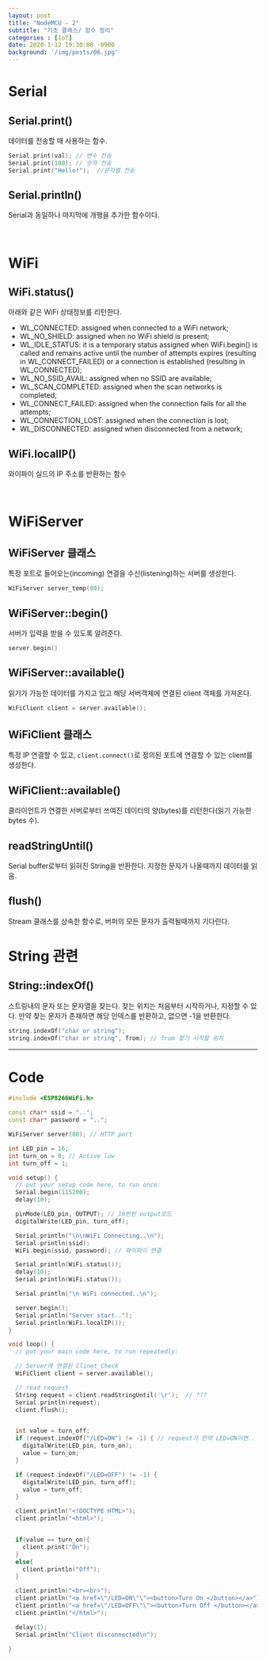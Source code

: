 ```yaml
---
layout: post
title: "NodeMCU - 2"
subtitle: "기초 클래스/ 함수 정리"
categories : [IoT]
date: 2020-1-12 19:30:00 -0900
background: '/img/posts/06.jpg'
---
```


# Serial 
## Serial.print()
 데이터를 전송할 때 사용하는 함수.
```C++
Serial.print(val); // 변수 전송
Serial.print(100); // 숫자 전송
Serial.print("Hello!");  //문자열 전송
```

## Serial.println()
 Serial과 동일하나 마지막에 개행을 추가한 함수이다.

<br>

# WiFi
## WiFi.status()

아래와 같은 WiFi 상태정보를 리턴한다.
- WL_CONNECTED: assigned when connected to a WiFi network;
- WL_NO_SHIELD: assigned when no WiFi shield is present;
- WL_IDLE_STATUS: it is a temporary status assigned when WiFi.begin() is called and remains active until the number of attempts expires (resulting in WL_CONNECT_FAILED) or a connection is established (resulting in WL_CONNECTED);
- WL_NO_SSID_AVAIL: assigned when no SSID are available;
- WL_SCAN_COMPLETED: assigned when the scan networks is completed;
- WL_CONNECT_FAILED: assigned when the connection fails for all the attempts;
- WL_CONNECTION_LOST: assigned when the connection is lost;
- WL_DISCONNECTED: assigned when disconnected from a network;

## WiFi.localIP()
 와이파이 실드의 IP 주소를 반환하는 함수

<br>

# WiFiServer
## WiFiServer 클래스
 특정 포트로 들어오는(incoming) 연결을 수신(listening)하는 서버를 생성한다.  
```C++
WiFiServer server_temp(80);
``` 

## WiFiServer::begin()
 서버가 입력을 받을 수 있도록 알려준다.
```C++
server.begin()
```

## WiFiServer::available()
 읽기가 가능한 데이터를 가지고 있고 해당 서버객체에 연결된 client 객체를 가져온다.
 ```C++
 WiFiClient client = server.available();
 ```


## WiFiClient 클래스
 특정 IP 연결할 수 있고, `client.connect()`로 정의된 포트에 연결할 수 있는 client를 생성한다.

## WiFiClient::available()
 클라이언트가 연결한 서버로부터 쓰여진 데이터의 양(bytes)를 리턴한다(읽기 가능한 bytes 수).

## readStringUntil()
  Serial buffer로부터 읽혀진 String을 반환한다. 지정한 문자가 나올때까지 데이터를 읽음.

## flush()
 Stream 클래스를 상속한 함수로, 버퍼의 모든 문자가 출력될때까지 기다린다.




# String 관련
 ## String::indexOf()
 스트링내의 문자 또는 문자열을 찾는다. 찾는 위치는 처음부터 시작하거나, 지정할 수 있다. 만약 찾는 문자가 존재하면 해당 인덱스를 반환하고, 없으면 -1을 반환한다.

```C++
string.indexOf("char or string"); 
string.indexOf("char or string", from); // from 찾기 시작할 위치
```



-----
# Code
```C++
#include <ESP8266WiFi.h>

const char* ssid = "..";
const char* password = "..";

WiFiServer server(80); // HTTP port

int LED_pin = 16;
int turn_on = 0; // Active low
int turn_off = 1;

void setup() {
  // put your setup code here, to run once:
  Serial.begin(115200);
  delay(10);

  pinMode(LED_pin, OUTPUT); // 16번핀 output모드 
  digitalWrite(LED_pin, turn_off);

  Serial.println("\n\nWiFi Connecting..\n");
  Serial.println(ssid);
  WiFi.begin(ssid, password); // 와이파이 연결 

  Serial.println(WiFi.status());
  delay(10);
  Serial.println(WiFi.status());

  Serial.println("\n WiFi connected..\n");

  server.begin();
  Serial.println("Server start..");
  Serial.println(WiFi.localIP());
}

void loop() {
  // put your main code here, to run repeatedly:

  // Server에 연결된 Clinet Check
  WiFiClient client = server.available();

  // read request
  String request = client.readStringUntil('\r');  // ???
  Serial.println(request);
  client.flush();


  int value = turn_off;
  if (request.indexOf("/LED=ON") != -1) { // request가 만약 LED=ON이면..
    digitalWrite(LED_pin, turn_on);
    value = turn_on;
  }

  if (request.indexOf("/LED=OFF") != -1) {
    digitalWrite(LED_pin, turn_off);
    value = turn_off;
  }

  client.println("<!DOCTYPE HTML>");
  client.println("<html>");


  if(value == turn_on){
    client.print("On");
  }
  else{
    client.println("Off");
  }

  client.println("<br><br>");
  client.println("<a href=\"/LED=ON\"\"><button>Turn On </button></a>");
  client.println("<a href=\"/LED=OFF\"\"><button>Turn Off </button></a><br>/");
  client.println("</html>");

  delay(1);
  Serial.println("Client disconnected\n");

}
```